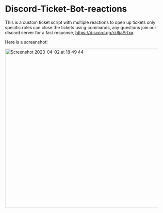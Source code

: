 # Discord-Ticket-Bot-reactions
This is a custom ticket script with multiple reactions to open up tickets only specific roles can close the tickets using commands, 
any questions join our discord server for a fast response,  https://discord.gg/rz8jaPrfxq 

Here is a screenshot!


<img width="526" alt="Screenshot 2023-04-02 at 18 49 44" src="https://user-images.githubusercontent.com/128427336/229370101-b236ac81-0515-459e-a107-d5b28b2186c2.png">
